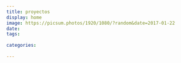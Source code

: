 ```yaml
---
title: proyectos
display: home
image: https://picsum.photos/1920/1080/?random&date=2017-01-22
date: 
tags: 
  
categories:
  
--- 
```


